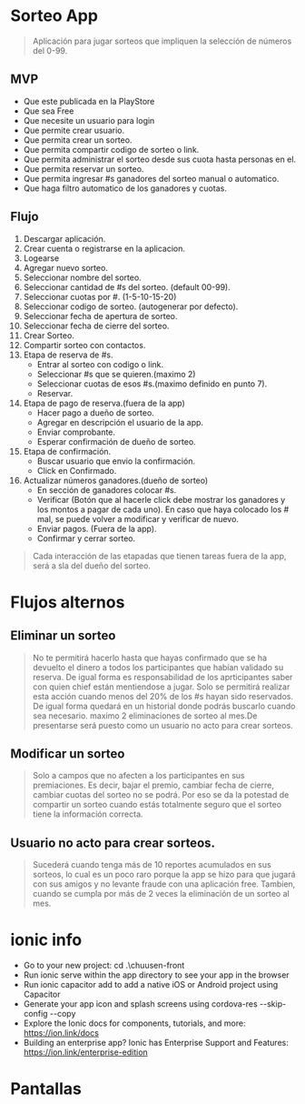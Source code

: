 # Sorteo App
> Aplicación para jugar sorteos que impliquen la selección de números del 0-99. 
## MVP 
* Que este publicada en la PlayStore
* Que sea Free
* Que necesite un usuario para login
* Que permite crear usuario.
* Que permita crear un sorteo.
* Que permita compartir codigo de sorteo o link.
* Que permita administrar el sorteo desde sus cuota hasta personas en el.
* Que permita reservar un sorteo.
* Que permita ingresar #s ganadores del sorteo manual o automatico.
* Que haga filtro automatico de los ganadores y cuotas.
## Flujo 
1. Descargar aplicación.
2. Crear cuenta o registrarse en la aplicacion.
3. Logearse
4. Agregar nuevo sorteo.
5. Seleccionar nombre del sorteo.
6. Seleccionar cantidad de #s del sorteo. (default 00-99).
7. Seleccionar cuotas por #. (1-5-10-15-20)
8. Seleccionar codigo de sorteo.  (autogenerar por defecto).
9. Seleccionar fecha de apertura de sorteo.
10. Seleccionar fecha de cierre del sorteo.
11. Crear Sorteo.
12. Compartir sorteo con contactos.
13. Etapa de reserva de #s.
    * Entrar al sorteo con codigo o link.
    * Seleccionar #s que se quieren.(maximo 2)
    * Seleccionar cuotas de esos #s.(maximo definido en punto 7).
    * Reservar.
14. Etapa de pago de reserva.(fuera de la app)
    * Hacer pago a dueño de sorteo.
    * Agregar en descripción el usuario de la app.
    * Enviar comprobante.
    * Esperar confirmación de dueño de sorteo. 
15. Etapa de confirmación.
    * Buscar usuario que envio la confirmación.
    * Click en Confirmado.
16. Actualizar números ganadores.(dueño de sorteo)
    * En sección de ganadores colocar #s.
    * Verificar (Botón que al hacerle click debe mostrar los ganadores y los montos a pagar de cada uno). En caso que haya colocado los # mal, se puede volver a modificar y verificar de nuevo.
    * Enviar pagos. (Fuera de la app).
    * Confirmar y cerrar sorteo. 
> Cada interacción de las etapadas que tienen tareas fuera de la app, será a sla del dueño del sorteo.

# Flujos alternos
 ## Eliminar un sorteo
 > No te permitirá hacerlo hasta que hayas confirmado que se ha devuelto el dinero a todos los participantes que habían validado su reserva. De igual forma es responsabilidad de los aprticipantes saber con quien chief están mentiendose a jugar. Solo se permitirá realizar esta acción cuando menos del 20% de los #s hayan sido reservados.
 De igual forma quedará en un historial donde podrás buscarlo cuando sea necesario.
 maximo 2 eliminaciones de sorteo al mes.De presentarse será puesto como un usuario no acto para crear sorteos.
 ## Modificar un sorteo
> Solo a campos que no afecten a los participantes en sus premiaciones. Es decir, bajar el premio, cambiar fecha de cierre, cambiar cuotas del sorteo no se podrá. Por eso se da la potestad de compartir un sorteo cuando estás totalmente seguro que el sorteo tiene la información correcta. 

## Usuario no acto para crear sorteos.
> Sucederá cuando tenga más de 10 reportes acumulados en sus sorteos, lo cual es un poco raro porque la app se hizo para que jugará con sus amigos y no levante fraude con una aplicación free. Tambien, cuando se cumpla por más de 2 veces la eliminación de un sorteo al mes.


# ionic info
- Go to your new project: cd .\chuusen-front
- Run ionic serve within the app directory to see your app in the browser
- Run ionic capacitor add to add a native iOS or Android project using Capacitor
- Generate your app icon and splash screens using cordova-res --skip-config --copy
- Explore the Ionic docs for components, tutorials, and more: https://ion.link/docs
- Building an enterprise app? Ionic has Enterprise Support and Features:
https://ion.link/enterprise-edition

# Pantallas

